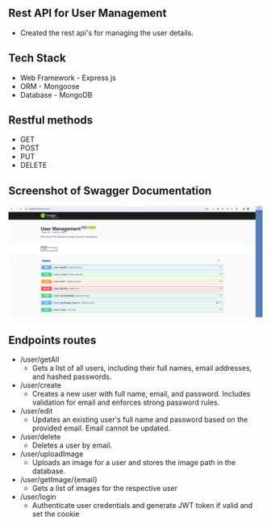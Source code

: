 ## Rest API for User Management

- Created the rest api's for managing the user details.

## Tech Stack 

- Web Framework - Express js
- ORM - Mongoose
- Database - MongoDB

## Restful methods

- GET
- POST
- PUT
- DELETE

## Screenshot of Swagger Documentation

![alt text](docs/image.png)

## Endpoints routes

- /user/getAll
    - Gets a list of all users, including their full names, email addresses, and hashed passwords.
- /user/create
    - Creates a new user with full name, email, and password. Includes validation for email and enforces strong password rules.
- /user/edit
    - Updates an existing user\'s full name and password based on the provided email. Email cannot be updated.
- /user/delete
    - Deletes a user by email.
- /user/uploadImage
    - Uploads an image for a user and stores the image path in the database.
- /user/getImage/{email}
    - Gets a list of images for the respective user
- /user/login
    - Authenticate user credentials and generate JWT token if valid and set the cookie

